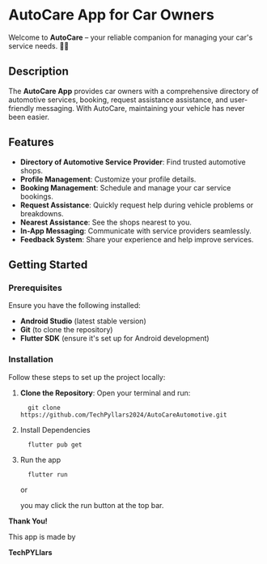 # AutoCare App for Car Owners

Welcome to **AutoCare** – your reliable companion for managing your car's service needs. 🚗✨

## Description

The **AutoCare App** provides car owners with a comprehensive directory of automotive services, booking, request assistance assistance, and user-friendly messaging. With AutoCare, maintaining your vehicle has never been easier.

## Features

- **Directory of Automotive Service Provider**: Find trusted automotive shops.
- **Profile Management**: Customize your profile details.
- **Booking Management**: Schedule and manage your car service bookings.
- **Request Assistance**: Quickly request help during vehicle problems or breakdowns.
- **Nearest Assistance**: See the shops nearest to you.
- **In-App Messaging**: Communicate with service providers seamlessly.
- **Feedback System**: Share your experience and help improve services.


## Getting Started

### Prerequisites

Ensure you have the following installed:
- **Android Studio** (latest stable version)
- **Git** (to clone the repository)
- **Flutter SDK** (ensure it's set up for Android development)

### Installation

Follow these steps to set up the project locally:

1. **Clone the Repository**:
   Open your terminal and run:
   ```
     git clone https://github.com/TechPyllars2024/AutoCareAutomotive.git
   ```

2. Install Dependencies
   ```
     flutter pub get
   ```

3. Run the app
   ```
     flutter run
   ```
   or

   you may click the run button at the top bar.

**Thank You!**

This app is made by

**TechPYLlars**
